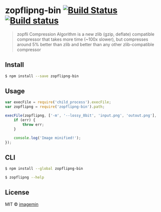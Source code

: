 # zopflipng-bin [![Build Status](http://img.shields.io/travis/imagemin/zopflipng-bin.svg?style=flat)](https://travis-ci.org/imagemin/zopflipng-bin) [![Build status](https://ci.appveyor.com/api/projects/status/wby51t87xij21y34)](https://ci.appveyor.com/project/ShinnosukeWatanabe/zopflipng-bin)

> zopfli Compression Algorithm is a new zlib (gzip, deflate) compatible compressor that takes more time (~100x slower), but compresses around 5% better than zlib and better than any other zlib-compatible compressor


## Install

```sh
$ npm install --save zopflipng-bin
```


## Usage

```js
var execFile = require('child_process').execFile;
var zopflipng = require('zopflipng-bin').path;

execFile(zopflipng, ['-m', '--lossy_8bit', 'input.png', 'outout.png'], function (err) {
	if (err) {
		throw err;
	}

	console.log('Image minified!');
});
```


## CLI

```sh
$ npm install --global zopflipng-bin
```

```sh
$ zopflipng --help
```


## License

MIT © [imagemin](https://github.com/imagemin)
